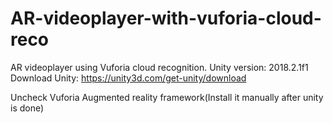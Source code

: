# AR-videoplayer-with-vuforia-cloud-reco
AR videoplayer using Vuforia cloud recognition. 
Unity version: 2018.2.1f1
Download Unity: https://unity3d.com/get-unity/download

Uncheck Vuforia Augmented reality framework(Install it manually after unity is done)


